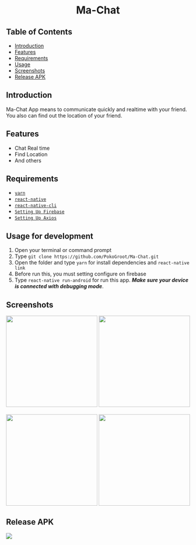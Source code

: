 <h1 align='center'>Ma-Chat</h1>

## Table of Contents

- [Introduction](#introduction)
- [Features](#features)
- [Requirements](#requirements)
- [Usage](#usage-for-development)
- [Screenshots](#screenshots)
- [Release APK](#release-apk)

## Introduction
Ma-Chat App means to communicate quickly and realtime with your friend. You also can find out the location of your friend.

## Features
* Chat Real time
* Find Location
* And others

## Requirements
* [`yarn`](https://yarnpkg.com/en/docs/install)
* [`react-native`](https://facebook.github.io/react-native/docs/getting-started)
* [`react-native-cli`](https://facebook.github.io/react-native/docs/getting-started)
* [`Setting Up Firebase`](https://firebase.google.com/)
* [`Setting Up Axios`](https://github.com/axios/axios)

## Usage for development
1. Open your terminal or command prompt
2. Type `git clone https://github.com/PokoGroot/Ma-Chat.git`
3. Open the folder and type `yarn` for install dependencies and `react-native link`
4. Before run this, you must setting configure on firebase 
5. Type `react-native run-android` for run this app. ***Make sure your device is connected with debugging mode***.

## Screenshots
<div align="center">
       <img width="250" src="https://user-images.githubusercontent.com/47060060/65812546-b6663e80-e1f2-11e9-950b-ddfaa37ca529.gif">
       <img width="250" src="https://im5.ezgif.com/tmp/ezgif-5-d9f326626e26.gif">
</div>
  <br/>
<div align="center">
       <img width="250" src="https://user-images.githubusercontent.com/47060060/65450510-76583200-de67-11e9-940d-06719107c88b.gif">
       <img width="250" src="https://im5.ezgif.com/tmp/ezgif-5-3d776b4a794f.gif">
</div>

## Release APK
<a href="https://drive.google.com/open?id=1nSXRx-ZyFYzdEoj35DUoVwirTdfAnSg1">
  <img src="https://img.shields.io/badge/download%20on-drive-blue"/>
</a>
